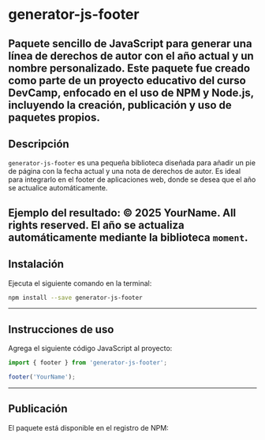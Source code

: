 # generator-js-footer
Paquete sencillo de JavaScript para generar una línea de derechos de autor con el año actual y un nombre personalizado. Este paquete fue creado como parte de un proyecto educativo del curso DevCamp, enfocado en el uso de NPM y Node.js, incluyendo la creación, publicación y uso de paquetes propios.
---
## Descripción
```generator-js-footer``` es una pequeña biblioteca diseñada para añadir un pie de página con la fecha actual y una nota de derechos de autor. Es ideal para integrarlo en el footer de aplicaciones web, donde se desea que el año se actualice automáticamente.

Ejemplo del resultado:
**© 2025 YourName. All rights reserved.**
El año se actualiza automáticamente mediante la biblioteca ```moment```.
---
## Instalación
Ejecuta el siguiente comando en la terminal:

```bash
npm install --save generator-js-footer
```
---
## Instrucciones de uso
Agrega el siguiente código JavaScript al proyecto:

```javascript
import { footer } from 'generator-js-footer';

footer('YourName');
```
---
## Publicación
El paquete está disponible en el registro de NPM:

